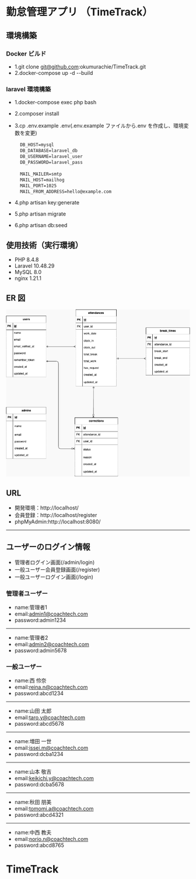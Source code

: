 # 勤怠管理アプリ （TimeTrack）

## 環境構築

### Docker ビルド
- 1.git clone git@github.com:okumurachie/TimeTrack.git
- 2.docker-compose up -d --build

### laravel 環境構築
- 1.docker-compose exec php bash
- 2.composer install
- 3.cp .env.example .env(.env.example ファイルから.env を作成し、環境変数を変更)


        DB_HOST=mysql
        DB_DATABASE=laravel_db
        DB_USERNAME=laravel_user
        DB_PASSWORD=laravel_pass

        MAIL_MAILER=smtp
        MAIL_HOST=mailhog
        MAIL_PORT=1025
        MAIL_FROM_ADDRESS=hello@example.com


- 4.php artisan key:generate
- 5.php artisan migrate
- 6.php artisan db:seed

## 使用技術（実行環境）
- PHP 8.4.8
- Laravel 10.48.29
- MySQL 8.0
- nginx 1.21.1

## ER 図

![ER図](./index.png)

## URL

- 開発環境：http://localhost/
- 会員登録：http://localhost/register
- phpMyAdmin:http://localhost:8080/


---
## ユーザーのログイン情報

- 管理者ログイン画面(/admin/login)
- 一般ユーザー会員登録画面(/register)
- 一般ユーザーログイン画面(/login)

### 管理者ユーザー
- name:管理者1
- email:admin1@coachtech.com
- password:admin1234
---
- name:管理者2
- email:admin2@coachtech.com
- password:admin5678

### 一般ユーザー
- name:西 伶奈
- email:reina.n@coachtech.com
- password:abcd1234
---
- name:山田 太郎
- email:taro.y@coachtech.com
- password:abcd5678
---
- name:増田 一世
- email:issei.m@coachtech.com
- password:dcba1234
---
- name:山本 敬吉
- email:keikichi.y@coachtech.com
- password:dcba5678
---
- name:秋田 朋美
- email:tomomi.a@coachtech.com
- password:abcd4321
---
- name:中西 教夫
- email:norio.n@coachtech.com
- password:abcd8765

# TimeTrack
